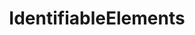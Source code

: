 --- 
id: identifiable-elements-v3rc01 
title: IdentifiableElements 
sidebar_label: IdentifiableElements 
---
